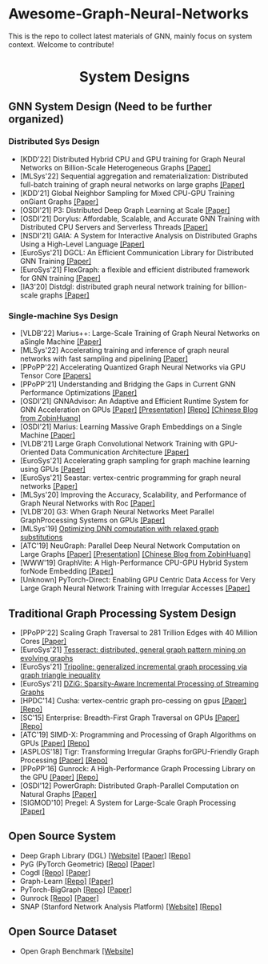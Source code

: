 # Awesome-Graph-Neural-Networks
This is the repo to collect latest materials of GNN, mainly focus on system context. Welcome to contribute!

<div align="center"><h1>System Designs</h1></div>

## GNN System Design (Need to be further organized) 

### Distributed Sys Design
* [KDD'22] Distributed Hybrid CPU and GPU training for Graph Neural Networks on Billion-Scale Heterogeneous Graphs [[Paper]](https://assets.amazon.science/8e/01/c90c5c894771a5de766cbbba2b7e/distributed-hybrid-cpu-and-gpu-training-for-graph-neural-networks-on-billion-scale-heterogeneous-graphs.pdf)
* [MLSys'22] Sequential aggregation and rematerialization: Distributed full-batch training of graph neural networks on large graphs [[Paper]](https://proceedings.mlsys.org/paper/2022/file/5fd0b37cd7dbbb00f97ba6ce92bf5add-Paper.pdf)
* [KDD'21] Global Neighbor Sampling for Mixed CPU-GPU Training onGiant Graphs [[Paper]](https://arxiv.org/pdf/2106.06150.pdf)
* [OSDI'21] P3: Distributed Deep Graph Learning at Scale [[Paper]](https://www.usenix.org/conference/osdi21/presentation/gandhi)
* [OSDI'21] Dorylus: Affordable, Scalable, and Accurate GNN Training with Distributed CPU Servers and Serverless Threads [[Paper]](https://www.usenix.org/conference/osdi21/presentation/thorpe)
* [NSDI'21] GAIA: A System for Interactive Analysis on Distributed Graphs Using a High-Level Language [[Paper]](https://www.usenix.org/conference/nsdi21/presentation/qian-zhengping)
* [EuroSys'21] DGCL: An Efficient Communication Library for Distributed GNN Training [[Paper]](https://dl.acm.org/doi/abs/10.1145/3447786.3456233)
* [EuroSys'21] FlexGraph: a flexible and efficient distributed framework for GNN training [[Paper]](https://dl.acm.org/doi/10.1145/3447786.3456229)
* [IA3'20] Distdgl: distributed graph neural network training for billion-scale graphs [[Paper]](/https://arxiv.org/pdf/2010.05337.pdf)

### Single-machine Sys Design
* [VLDB'22] Marius++: Large-Scale Training of Graph Neural Networks on aSingle Machine [[Paper]](https://arxiv.org/pdf/2202.02365.pdf)
* [MLSys'22] Accelerating training and inference of graph neural networks with fast sampling and pipelining [[Paper]](https://proceedings.mlsys.org/paper/2022/file/35f4a8d465e6e1edc05f3d8ab658c551-Paper.pdf)
* [PPoPP'22] Accelerating Quantized Graph Neural Networks via GPU Tensor Core [[Papers]](https://ppopp22.sigplan.org/details/PPoPP-2022-main-conference/10/QGTC-Accelerating-Quantized-Graph-Neural-Networks-via-GPU-Tensor-Core)
* [PPoPP'21] Understanding and Bridging the Gaps in Current GNN Performance Optimizations [[Paper]](https://dl.acm.org/doi/10.1145/3437801.3441585)
* [OSDI'21] GNNAdvisor: An Adaptive and Efficient Runtime System for GNN Acceleration on GPUs [[Paper]](https://www.usenix.org/conference/osdi21/presentation/wang-yuke) [[Presentation]](https://www.youtube.com/watch?v=K8Q7Dgko0Gs) [[Repo]](https://github.com/YukeWang96/OSDI21_AE) [[Chinese Blog from ZobinHuang]](https://zobinhuang.github.io/sec_learning/Tech_Cloud_Network/Graph_Neural_Network_System_OSDI_21_GNNAdvisor/index.html)
* [OSDI'21] Marius: Learning Massive Graph Embeddings on a Single Machine [[Paper]](https://www.usenix.org/conference/osdi21/presentation/mohoney)
* [VLDB'21] Large Graph Convolutional Network Training with GPU-Oriented Data Communication Architecture [[Paper]](https://arxiv.org/pdf/2103.03330.pdf)
* [EuroSys'21] Accelerating graph sampling for graph machine learning using GPUs [[Paper]](https://dl.acm.org/doi/10.1145/3447786.3456244)
* [EuroSys'21] Seastar: vertex-centric programming for graph neural networks [[Paper]](https://dl.acm.org/doi/10.1145/3447786.3456247)
* [MLSys'20] Improving the Accuracy, Scalability, and Performance of Graph Neural Networks with Roc [[Paper]](https://proceedings.mlsys.org/paper/2020/file/fe9fc289c3ff0af142b6d3bead98a923-Paper.pdf)
* [VLDB'20] G3: When Graph Neural Networks Meet Parallel GraphProcessing Systems on GPUs [[Paper]](https://dl.acm.org/doi/pdf/10.14778/3415478.3415482)
* [MLSys'19] [Optimizing DNN computation with relaxed graph substitutions](https://proceedings.mlsys.org/paper/2019/file/b6d767d2f8ed5d21a44b0e5886680cb9-Paper.pdf)
* [ATC'19] NeuGraph: Parallel Deep Neural Network Computation on Large Graphs [[Paper]](https://www.usenix.org/conference/atc19/presentation/ma) [[Presentation]](https://www.youtube.com/watch?v=avAiAy6VX4M) [[Chinese Blog from ZobinHuang]](https://zobinhuang.github.io/sec_learning/Tech_Cloud_Network/Graph_Neural_Network_System_ATC_19_NeuGraph/index.html)
* [WWW'19] GraphVite: A High-Performance CPU-GPU Hybrid System forNode Embedding [[Paper]](https://dl.acm.org/doi/pdf/10.1145/3308558.3313508)
* [Unknown] PyTorch-Direct: Enabling GPU Centric Data Access for Very Large Graph Neural Network Training with Irregular Accesses [[Paper]](https://arxiv.org/pdf/2101.07956.pdf)

## Traditional Graph Processing System Design
* [PPoPP'22] Scaling Graph Traversal to 281 Trillion Edges with 40 Million Cores [[Paper]](https://ppopp22.sigplan.org/details/PPoPP-2022-main-conference/5/Scaling-Graph-Traversal-to-281-Trillion-Edges-with-40-Million-Cores)
* [EuroSys'21] [Tesseract: distributed, general graph pattern mining on evolving graphs](https://dl.acm.org/doi/10.1145/3447786.3456253)
* [EuroSys'21] [Tripoline: generalized incremental graph processing via graph triangle inequality](https://dl.acm.org/doi/10.1145/3447786.3456226)
* [EuroSys'21] [DZiG: Sparsity-Aware Incremental Processing of Streaming Graphs](https://dl.acm.org/doi/10.1145/3447786.3456230)
* [HPDC'14] Cusha:  vertex-centric graph pro-cessing on gpus [[Paper]](https://dl.acm.org/doi/pdf/10.1145/2600212.2600227) [[Repo]](https://github.com/farkhor/CuSha)
* [SC'15] Enterprise: Breadth-First Graph Traversal on GPUs  [[Paper]](https://dl.acm.org/doi/pdf/10.1145/2807591.2807594) [[Repo]](https://github.com/iHeartGraph/Enterprise)
* [ATC'19] SIMD-X: Programming and Processing of Graph Algorithms on GPUs [[Paper]](https://www.usenix.org/system/files/atc19-liu-hang.pdf) [[Repo]](https://github.com/asherliu/simd-x)
* [ASPLOS'18] Tigr: Transforming Irregular Graphs forGPU-Friendly Graph Processing [[Paper]](https://dl.acm.org/doi/pdf/10.1145/3296957.3173180) [[Repo]](https://github.com/AutomataLab/Tigr)
* [PPoPP'16] Gunrock: A High-Performance Graph Processing Library on the GPU [[Paper]](https://dl.acm.org/doi/abs/10.1145/2851141.2851145) [[Repo]](https://github.com/gunrock/gunrock)
* [OSDI'12] PowerGraph: Distributed Graph-Parallel Computation on Natural Graphs [[Paper]](https://www.usenix.org/conference/osdi12/technical-sessions/presentation/gonzalez)
* [SIGMOD'10] Pregel: A System for Large-Scale Graph Processing [[Paper]](https://dl.acm.org/doi/pdf/10.1145/1807167.1807184)

## Open Source System
* Deep Graph Library (DGL) [[Website]](https://www.dgl.ai/) [[Paper]](https://arxiv.org/abs/1909.01315) [[Repo]](https://github.com/dmlc/dgl)
* PyG (PyTorch Geometric) [[Repo]](https://github.com/pyg-team/pytorch_geometric) [[Paper]](https://arxiv.org/abs/1903.02428)
* Cogdl [[Repo]](https://github.com/THUDM/cogdl) [[Paper]](https://arxiv.org/pdf/2103.00959.pdf)
* Graph-Learn [[Repo]](https://github.com/alibaba/graph-learn) [[Paper]](https://arxiv.org/pdf/1902.08730.pdf)
* PyTorch-BigGraph [[Repo]](https://github.com/facebookresearch/PyTorch-BigGraph) [[Paper]](https://mlsys.org/Conferences/2019/doc/2019/71.pdf)
* Gunrock [[Repo]](https://github.com/gunrock/gunrock) [[Paper]](https://dl.acm.org/doi/abs/10.1145/2851141.2851145)
* SNAP (Stanford Network Analysis Platform) [[Website]](http://snap.stanford.edu/snap/index.html) [[Repo]](https://github.com/snap-stanford/snap)

## Open Source Dataset
* Open Graph Benchmark [[Website]](https://ogb.stanford.edu/)
